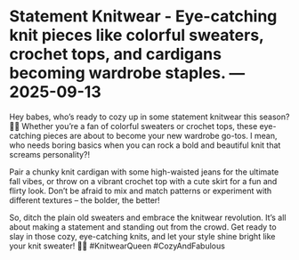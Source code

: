 # Statement Knitwear - Eye-catching knit pieces like colorful sweaters, crochet tops, and cardigans becoming wardrobe staples. — 2025-09-13

Hey babes, who’s ready to cozy up in some statement knitwear this season? 🍂🧶 Whether you’re a fan of colorful sweaters or crochet tops, these eye-catching pieces are about to become your new wardrobe go-tos. I mean, who needs boring basics when you can rock a bold and beautiful knit that screams personality?!

Pair a chunky knit cardigan with some high-waisted jeans for the ultimate fall vibes, or throw on a vibrant crochet top with a cute skirt for a fun and flirty look. Don’t be afraid to mix and match patterns or experiment with different textures – the bolder, the better!

So, ditch the plain old sweaters and embrace the knitwear revolution. It’s all about making a statement and standing out from the crowd. Get ready to slay in those cozy, eye-catching knits, and let your style shine bright like your knit sweater! 🌟✨ #KnitwearQueen #CozyAndFabulous